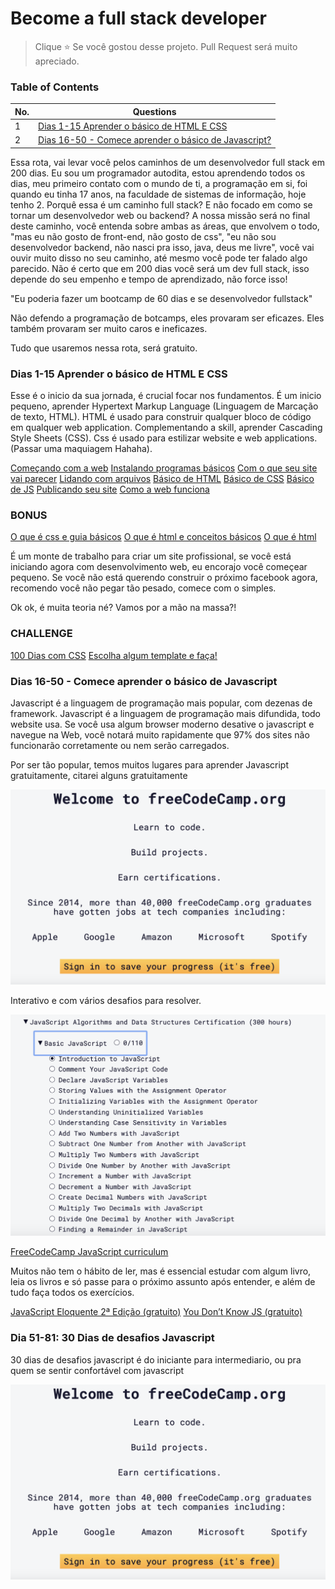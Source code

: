 # Become a full stack developer

> Clique :star: Se você gostou desse projeto. Pull Request será muito apreciado. 


### Table of Contents

| No. | Questions |
|---- | ---------
|1 | [Dias 1-15 Aprender o básico de HTML E CSS](#dias-1-15-aprender-o-básico-de-html-e-css)|
|2 | [Dias 16-50 - Comece aprender o básico de Javascript?](#qual-a-diferença-entre-angularjs-e-angular)|

Essa rota, vai levar você pelos caminhos de um desenvolvedor full stack em 200 dias. Eu sou um programador autodita, estou aprendendo todos os dias, meu primeiro contato com o mundo de ti, a programação em si, foi quando eu tinha 17 anos, na faculdade de sistemas de informação, hoje tenho 2. Porquê essa é um caminho full stack? E não focado em como se tornar um desenvolvedor web ou backend? A nossa missão será no final deste caminho, você entenda sobre ambas as áreas, que envolvem o todo, "mas eu não gosto de front-end, não gosto de css", "eu não sou desenvolvedor backend, não nasci pra isso, java, deus me livre", você vai ouvir muito disso no seu caminho, até mesmo você pode ter falado algo parecido. Não é certo que em 200 dias você será um dev full stack, isso depende do seu empenho e tempo de aprendizado, não force isso!


"Eu poderia fazer um bootcamp de 60 dias e se desenvolvedor fullstack"

Não defendo a programação de botcamps, eles provaram ser eficazes. Eles também provaram ser muito caros e ineficazes.

Tudo que usaremos nessa rota, será gratuito.

### Dias 1-15 Aprender o básico de HTML E CSS

Esse é o inicio da sua jornada, é crucial focar nos fundamentos. É um inicio pequeno, aprender Hypertext Markup Language (Linguagem de Marcação de texto, HTML). HTML é usado para construir qualquer bloco de código em qualquer web application. Complementando a skill, aprender Cascading Style Sheets (CSS). Css é usado para estilizar website e web applications. (Passar uma maquiagem Hahaha).


[Começando com a web](https://developer.mozilla.org/pt-BR/docs/Aprender/Getting_started_with_the_web "Começando com a web")
[Instalando programas básicos](https://developer.mozilla.org/pt-BR/docs/Aprender/Getting_started_with_the_web/instalando_programas_basicos "Instalando programas básicos")
[Com o que seu site vai parecer](https://developer.mozilla.org/pt-BR/docs/Aprender/Getting_started_with_the_web/com_que_seu_site_vai_parecer, "Com o que seu site vai parecer")
[Lidando com arquivos](https://developer.mozilla.org/pt-BR/docs/Aprender/Getting_started_with_the_web/lidando_com_arquivos, "Lidando com arquivos")
[Básico de HTML](https://developer.mozilla.org/pt-BR/docs/Aprender/Getting_started_with_the_web/HTML_basico, "Básico de HTML")
[Básico de CSS](https://developer.mozilla.org/pt-BR/docs/Aprender/Getting_started_with_the_web/CSS_basico, "Básico de CSS")
[Básico de JS](https://developer.mozilla.org/pt-BR/docs/Aprender/Getting_started_with_the_web/JavaScript_basico, "Básico de Javascript")
[Publicando seu site](https://developer.mozilla.org/pt-BR/docs/Aprender/Getting_started_with_the_web/Publicando_seu_site, "Publicando seu site")
[Como a web funciona](https://developer.mozilla.org/pt-BR/docs/Aprender/Getting_started_with_the_web/Como_a_Web_funciona, "Como a web funciona")


### BONUS 

[O que é css e guia básicos](https://www.hostinger.com.br/tutoriais/o-que-e-css-guia-basico-de-css/#Cursos-sobre-CSS)
[O que é html e conceitos básicos](https://www.hostinger.com.br/tutoriais/o-que-e-html-conceitos-basicos/)
[O que é html](https://www.weblink.com.br/blog/o-que-e-html/)

É um monte de trabalho para criar um site profissional, se você está iniciando agora com desenvolvimento web, eu encorajo você começear pequeno. Se você não está querendo construir o próximo facebook agora, recomendo você não pegar tão pesado, comece com o simples.

Ok ok, é muita teoria né? Vamos por a mão na massa?!

### CHALLENGE 
[100 Dias com CSS](https://100dayscss.com/)
[Escolha algum template e faça!](https://codier.io/)

### Dias 16-50 - Comece aprender o básico de Javascript

Javascript é a linguagem de programação mais popular, com dezenas de framework. Javascript é a linguagem de programação mais difundida, todo website usa. Se você usa algum browser moderno desative o javascript e navegue na Web, você notará muito rapidamente que 97% dos sites não funcionarão corretamente ou nem serão carregados.

Por ser tão popular, temos muitos lugares para aprender Javascript gratuitamente, citarei alguns gratuitamente


![ScreenShot](images/freecodecamp.png)

Interativo e com vários desafios para resolver.

![ScreenShot](images/basic-javascript.png)

[FreeCodeCamp JavaScript curriculum](https://www.freecodecamp.org/learn)

Muitos não tem o hábito de ler, mas é essencial estudar com algum livro, leia os livros e só passe para o próximo assunto após entender, e além de tudo faça todos os exercícios.

[JavaScript Eloquente 2ª Edição (gratuito)](https://github.com/braziljs/eloquente-javascript)
[You Don’t Know JS (gratuito)](https://github.com/getify/You-Dont-Know-JS)

### Dia 51-81: 30 Dias de desafios Javascript
30 dias de desafios javascript é do iniciante para intermediario, ou pra quem se sentir confortável com javascript


![ScreenShot](images/freecodecamp.png)